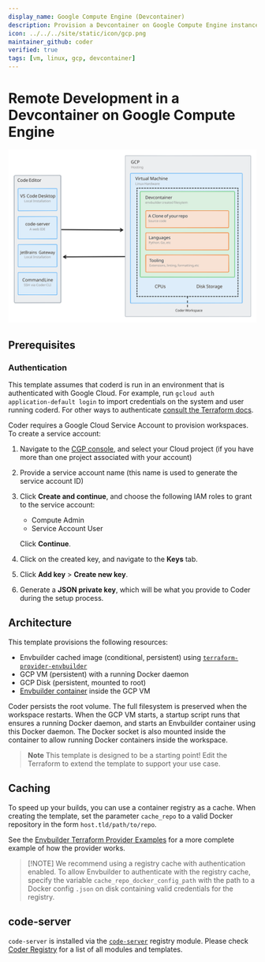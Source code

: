 ```yaml
---
display_name: Google Compute Engine (Devcontainer)
description: Provision a Devcontainer on Google Compute Engine instances as Coder workspaces
icon: ../../../site/static/icon/gcp.png
maintainer_github: coder
verified: true
tags: [vm, linux, gcp, devcontainer]
---
```


# Remote Development in a Devcontainer on Google Compute Engine

![Architecture Diagram](./architecture.svg)

## Prerequisites

### Authentication

This template assumes that coderd is run in an environment that is authenticated
with Google Cloud. For example, run `gcloud auth application-default login` to
import credentials on the system and user running coderd. For other ways to
authenticate [consult the Terraform
docs](https://registry.terraform.io/providers/hashicorp/google/latest/docs/guides/getting_started#adding-credentials).

Coder requires a Google Cloud Service Account to provision workspaces. To create
a service account:

1. Navigate to the [CGP
   console](https://console.cloud.google.com/projectselector/iam-admin/serviceaccounts/create),
   and select your Cloud project (if you have more than one project associated
   with your account)

1. Provide a service account name (this name is used to generate the service
   account ID)

1. Click **Create and continue**, and choose the following IAM roles to grant to
   the service account:

   - Compute Admin
   - Service Account User

   Click **Continue**.

1. Click on the created key, and navigate to the **Keys** tab.

1. Click **Add key** > **Create new key**.

1. Generate a **JSON private key**, which will be what you provide to Coder
   during the setup process.

## Architecture

This template provisions the following resources:

- Envbuilder cached image (conditional, persistent) using [`terraform-provider-envbuilder`](https://github.com/coder/terraform-provider-envbuilder)
- GCP VM (persistent) with a running Docker daemon
- GCP Disk (persistent, mounted to root)
- [Envbuilder container](https://github.com/coder/envbuilder) inside the GCP VM

Coder persists the root volume. The full filesystem is preserved when the workspace restarts.
When the GCP VM starts, a startup script runs that ensures a running Docker daemon, and starts
an Envbuilder container using this Docker daemon. The Docker socket is also mounted inside the container to allow running Docker containers inside the workspace.

> **Note**
> This template is designed to be a starting point! Edit the Terraform to extend the template to support your use case.

## Caching

To speed up your builds, you can use a container registry as a cache.
When creating the template, set the parameter `cache_repo` to a valid Docker repository in the form `host.tld/path/to/repo`.

See the [Envbuilder Terraform Provider Examples](https://github.com/coder/terraform-provider-envbuilder/blob/main/examples/resources/envbuilder_cached_image/envbuilder_cached_image_resource.tf/) for a more complete example of how the provider works.

> [!NOTE] We recommend using a registry cache with authentication enabled.
> To allow Envbuilder to authenticate with the registry cache, specify the variable `cache_repo_docker_config_path`
> with the path to a Docker config `.json` on disk containing valid credentials for the registry.

## code-server

`code-server` is installed via the [`code-server`](https://registry.coder.com/modules/code-server) registry module. Please check [Coder Registry](https://registry.coder.com) for a list of all modules and templates.
